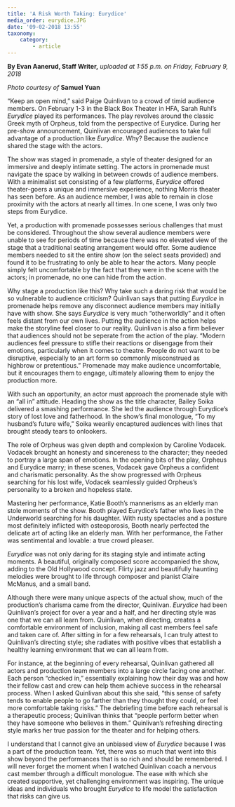 ```yaml
---
title: 'A Risk Worth Taking: Eurydice'
media_order: eurydice.JPG
date: '09-02-2018 13:55'
taxonomy:
    category:
        - article
---
```


**By Evan Aanerud, Staff Writer,** _uploaded at 1:55 p.m. on Friday, February 9, 2018_

_Photo courtesy of_ **Samuel Yuan**

“Keep an open mind,” said Paige Quinlivan to a crowd of timid audience members. On February 1-3 in the Black Box Theater in HFA, Sarah Ruhl’s _Eurydice_ played its performances. The play revolves around the classic Greek myth of Orpheus, told from the perspective of Eurydice. During her pre-show announcement, Quinlivan encouraged audiences to take full advantage of a production like _Eurydice_. Why? Because the audience shared the stage with the actors.

The show was staged in promenade, a style of theater designed for an immersive and deeply intimate setting. The actors in promenade must navigate the space by walking in between crowds of audience members. With a minimalist set consisting of a few platforms, _Eurydice_ offered theater-goers a unique and immersive experience, nothing Morris theater has seen before. As an audience member, I was able to remain in close proximity with the actors at nearly all times. In one scene, I was only two steps from Eurydice.

Yet, a production with promenade possesses serious challenges that must be considered. Throughout the show several audience members were unable to see for periods of time because there was no elevated view of the stage that a traditional seating arrangement would offer. Some audience members needed to sit the entire show (on the select seats provided) and found it to be frustrating to only be able to hear the actors. Many people simply felt uncomfortable by the fact that they were in the scene with the actors; in promenade, no one can hide from the action. 

Why stage a production like this? Why take such a daring risk that would be so vulnerable to audience criticism? Quinlivan says that putting _Eurydice_ in promenade helps remove any disconnect audience members may initially have with show. She says _Eurydice_ is very much “otherworldly” and it often feels distant from our own lives. Putting the audience in the action helps make the storyline feel closer to our reality. Quinlivan is also a firm believer that audiences should not be seperate from the action of the play. “Modern audiences feel pressure to stifle their reactions or disengage from their emotions, particularly when it comes to theatre. People do not want to be disruptive, especially to an art form so commonly misconstrued as highbrow or pretentious.” Promenade may make audience uncomfortable, but it encourages them to engage, ultimately allowing them to enjoy the production more. 

With such an opportunity, an actor must approach the promenade style with an “all in” attitude. Heading the show as the title character, Bailey Soika delivered a smashing performance. She led the audience through Eurydice’s story of lost love and fatherhood. In the show’s final monologue, “To my husband’s future wife,” Soika wearily encaptured audiences with lines that brought steady tears to onlookers. 

The role of Orpheus was given depth and complexion by Caroline Vodacek. Vodacek brought an honesty and sincereness to the character; they needed to portray a large span of emotions. In the opening bits of the play, Orpheus and Eurydice marry; in these scenes, Vodacek gave Orpheus a confident and charismatic personality. As the show progressed with Orpheus searching for his lost wife, Vodacek seamlessly guided Orpheus’s personality to a broken and hopeless state. 

Mastering her performance, Katie Booth’s mannerisms as an elderly man stole moments of the show. Booth played Eurydice’s father who lives in the Underworld searching for his daughter. With rusty spectacles and a posture most definitely inflicted with osteoporosis, Booth nearly perfected the delicate art of acting like an elderly man. With her performance, the Father was sentimental and lovable: a true crowd pleaser. 


_Eurydice_ was not only daring for its staging style and intimate acting moments. A beautiful, originally composed score accompanied the show, adding to the Old Hollywood concept. Flirty jazz and beautifully haunting melodies were brought to life through composer and pianist Claire McManus, and a small band. 


Although there were many unique aspects of the actual show, much of the production’s charisma came from the director, Quinlivan. _Eurydice_ had been Quinlivan’s project for over a year and a half, and her directing style was one that we can all learn from. Quinlivan, when directing, creates a comfortable environment of inclusion, making all cast members feel safe and taken care of. After sitting in for a few rehearsals, I can truly attest to Quinlivan’s directing style; she radiates with positive vibes that establish a healthy learning environment that we can all learn from. 

For instance, at the beginning of every rehearsal, Quinlivan gathered all actors and production team members into a large circle facing one another. Each person “checked in,” essentially explaining how their day was and how their fellow cast and crew can help them achieve success in the rehearsal process. When I asked Quinlivan about this she said, “this sense of safety tends to enable people to go farther than they thought they could, or feel more comfortable taking risks.” The debriefing time before each rehearsal is a therapeutic process; Quinlivan thinks that “people perform better when they have someone who believes in them.” Quinlivan’s refreshing directing style marks her true passion for the theater and for helping others. 

I understand that I cannot give an unbiased view of _Eurydice_ because I was a part of the production team. Yet, there was so much that went into this show beyond the performances that is so rich and should be remembered. I will never forget the moment when I watched Quinlivan coach a nervous cast member through a difficult monologue. The ease with which she created supportive, yet challenging environment was inspiring. The unique ideas and individuals who brought _Eurydice_ to life model the satisfaction that risks can give us. 




